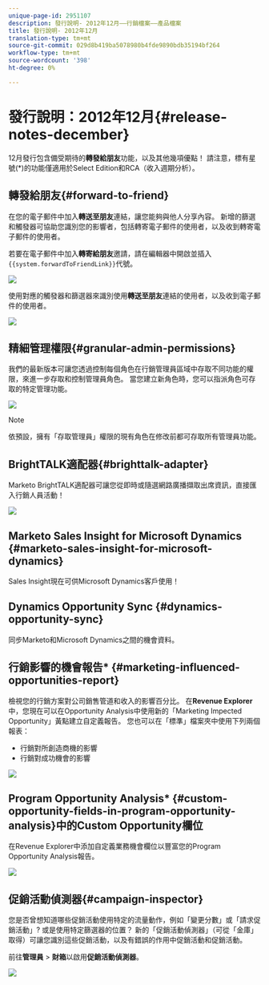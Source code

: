 ```yaml
---
unique-page-id: 2951107
description: 發行說明- 2012年12月——行銷檔案——產品檔案
title: 發行說明- 2012年12月
translation-type: tm+mt
source-git-commit: 029d8b419ba5078980b4fde9890bdb35194bf264
workflow-type: tm+mt
source-wordcount: '398'
ht-degree: 0%

---
```



# 發行說明：2012年12月{#release-notes-december}

12月發行包含備受期待的&#x200B;**轉發給朋友**&#x200B;功能，以及其他幾項優點！ 請注意，標有星號(*)的功能僅適用於Select Edition和RCA（收入週期分析）。

## 轉發給朋友{#forward-to-friend}

在您的電子郵件中加入&#x200B;**轉送至朋友**&#x200B;連結，讓您能夠與他人分享內容。 新增的篩選和觸發器可協助您識別您的影響者，包括轉寄電子郵件的使用者，以及收到轉寄電子郵件的使用者。

若要在電子郵件中加入&#x200B;**轉寄給朋友**&#x200B;邀請，請在編輯器中開啟並插入`{{system.forwardToFriendLink}}`代號。

![](assets/image2014-9-23-10-3a50-3a45.png)

使用對應的觸發器和篩選器來識別使用&#x200B;**轉送至朋友**&#x200B;連結的使用者，以及收到電子郵件的使用者。

![](assets/image2014-9-23-10-3a50-3a56.png)

## 精細管理權限{#granular-admin-permissions}

我們的最新版本可讓您透過控制每個角色在行銷管理員區域中存取不同功能的權限，來進一步存取和控制管理員角色。 當您建立新角色時，您可以指派角色可存取的特定管理功能。

![](assets/image2014-9-23-10-3a51-3a18.png)

>[!NOTE]
>
>依預設，擁有「存取管理員」權限的現有角色在修改前都可存取所有管理員功能。

## BrightTALK適配器{#brighttalk-adapter}

Marketo BrightTALK適配器可讓您從即時或隨選網路廣播擷取出席資訊，直接匯入行銷人員活動！

![](assets/image2014-9-23-10-3a51-3a31.png)

## Marketo Sales Insight for Microsoft Dynamics {#marketo-sales-insight-for-microsoft-dynamics}

Sales Insight現在可供Microsoft Dynamics客戶使用！

## Dynamics Opportunity Sync {#dynamics-opportunity-sync}

同步Marketo和Microsoft Dynamics之間的機會資料。

## 行銷影響的機會報告* {#marketing-influenced-opportunities-report}

檢視您的行銷方案對公司銷售管道和收入的影響百分比。 在&#x200B;**Revenue Explorer**&#x200B;中，您現在可以在Opportunity Analysis中使用新的「Marketing Impected Opportunity」黃點建立自定義報告。 您也可以在「標準」檔案夾中使用下列兩個報表：

* 行銷對所創造商機的影響
* 行銷對成功機會的影響

![](assets/image2014-9-23-10-3a52-3a11.png)

## Program Opportunity Analysis* {#custom-opportunity-fields-in-program-opportunity-analysis}中的Custom Opportunity欄位

在Revenue Explorer中添加自定義業務機會欄位以豐富您的Program Opportunity Analysis報告。

![](assets/image2014-9-23-10-3a52-3a23.png)

## 促銷活動偵測器{#campaign-inspector}

您是否曾想知道哪些促銷活動使用特定的流量動作，例如「變更分數」或「請求促銷活動」? 或是使用特定篩選器的位置？ 新的「促銷活動偵測器」（可從「金庫」取得）可讓您識別這些促銷活動，以及有錯誤的作用中促銷活動和促銷活動。

前往&#x200B;**管理員** > **財箱**&#x200B;以啟用&#x200B;**促銷活動偵測器**。

![](assets/image2014-9-23-10-3a52-3a39.png)
